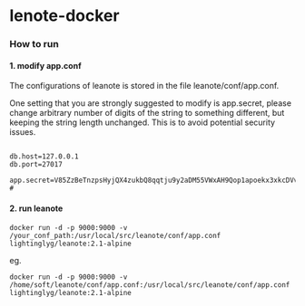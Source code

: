 # lenote-docker

### How to run
#### 1. modify app.conf
The configurations of leanote is stored in the file leanote/conf/app.conf.

One setting that you are strongly suggested to modify is app.secret, please change arbitrary number of digits of the string to something different, but keeping the string length unchanged. This is to avoid potential security issues. 
```

db.host=127.0.0.1
db.port=27017

app.secret=V85ZzBeTnzpsHyjQX4zukbQ8qqtju9y2aDM55VWxAH9Qop1apoekx3xkcDVvrD0y #

```
#### 2. run leanote
```
docker run -d -p 9000:9000 -v /your_conf_path:/usr/local/src/leanote/conf/app.conf  lightinglyg/leanote:2.1-alpine
```
eg. 
```
docker run -d -p 9000:9000 -v /home/soft/leanote/conf/app.conf:/usr/local/src/leanote/conf/app.conf  lightinglyg/leanote:2.1-alpine
```
